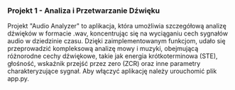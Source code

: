 ### Projekt 1 - Analiza i Przetwarzanie Dźwięku
Projekt "Audio Analyzer" to aplikacja, która umożliwia szczegółową analizę dźwięków w formacie .wav, koncentrując się na wyciąganiu cech sygnałów audio w dziedzinie czasu. Dzięki zaimplementowanym funkcjom, udało się przeprowadzić kompleksową analizę mowy i muzyki, obejmującą różnorodne cechy dźwiękowe, takie jak energia krótkoterminowa (STE), głośność, wskaźnik przejść przez zero (ZCR) oraz inne parametry charakteryzujące sygnał.
Aby włączyć aplikację należy urouchomić plik app.py.
